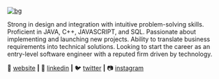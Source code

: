 <!--
**dishijn2/dishijn2** is a ✨ _special_ ✨ repository because its `README.md` (this file) appears on your GitHub profile.

Here are some ideas to get you started:

- 🔭 I’m currently working on ...
- 🌱 I’m currently learning ...
- 👯 I’m looking to collaborate on ...
- 🤔 I’m looking for help with ...
- 💬 Ask me about ...
- 📫 How to reach me: ...
- 😄 Pronouns: ...
- ⚡ Fun fact: ...
-->
[![bg][banner]][website]

Strong in design and integration with intuitive problem-solving skills. Proficient in JAVA, C++, JAVASCRIPT, and SQL. Passionate about implementing and launching new projects. Ability to translate business requirements into technical solutions. Looking to start the career as an entry-level software engineer with a reputed firm driven by technology. 

🏡 [website][website] **|** 
👔 [linkedin][linkedin] **|**
🐦 [twitter][twitter] **|** 
📷 [instagram][instagram]  


[banner]: https://user-images.githubusercontent.com/31739123/87897508-39e66a00-ca69-11ea-8d0f-c3d6458d6f01.png
[website]: http://dishijn.netlify.app/
[linkedin]: https://linkedin.com/in/dishi-jain
[twitter]: https://twitter.com/dishijain2
[instagram]: https://instagram.com/jndishi

